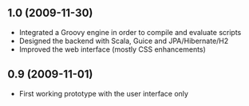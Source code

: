 ## 1.0 (2009-11-30)

* Integrated a Groovy engine in order to compile and evaluate scripts
* Designed the backend with Scala, Guice and JPA/Hibernate/H2
* Improved the web interface (mostly CSS enhancements)

## 0.9 (2009-11-01)

* First working prototype with the user interface only
